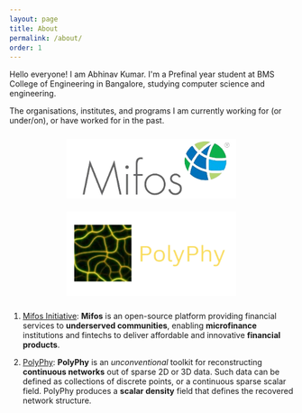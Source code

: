 ```yaml
---
layout: page
title: About
permalink: /about/
order: 1
---
```


Hello everyone!
I am Abhinav Kumar. I'm a Prefinal year student at BMS College of Engineering in Bangalore, studying computer science and engineering.

The organisations, institutes, and programs I am currently working for (or under/on), or have worked for in the past.

<div style="text-align: center;">
    <img src="https://raw.githubusercontent.com/Abhinavcode13/abhinavcode13.github.io/main/assets/orgs/Mifos.png" alt="Mifos Initiative" style="display: inline-block; margin: 10px; width: 300px; height: auto;" />
    <img src="https://raw.githubusercontent.com/Abhinavcode13/abhinavcode13.github.io/main/assets/orgs/Polyphy%20logo.png" alt="Polyphy Logo" style="display: inline-block; margin: 10px; width: 300px; height: auto;" />
</div>

1. [Mifos Initiative](https://mifos.org/): **Mifos** is an open-source platform providing financial services to **underserved communities**, enabling **microfinance** institutions and fintechs to deliver affordable and innovative **financial products**. 

2. [PolyPhy](https://github.com/PolyPhyHub): **PolyPhy** is an *unconventional* toolkit for reconstructing **continuous networks** out of sparse 2D or 3D data. Such data can be defined as collections of discrete points, or a continuous sparse scalar field. PolyPhy produces a **scalar density** field that defines the recovered network structure.